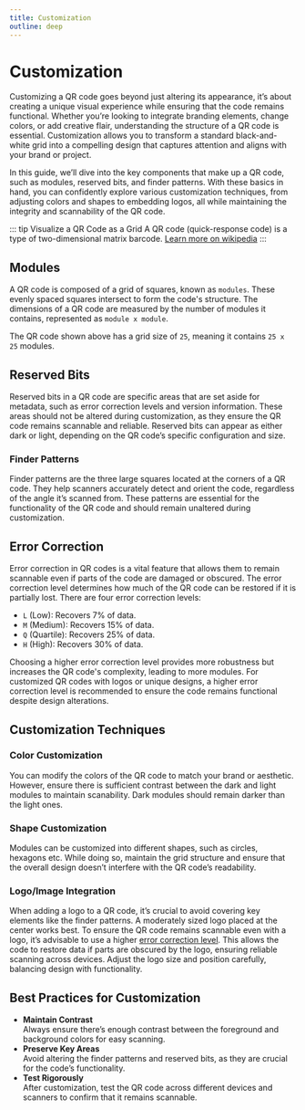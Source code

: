```yaml
---
title: Customization
outline: deep
---
```

<script setup>
import ModuleQr from '../.vitepress/components/customization/ModuleQr.vue'
import FinderQr from '../.vitepress/components/customization/FinderQr.vue'
import ColorQr from '../.vitepress/components/customization/ColorQr.vue'
import ShapeQr from '../.vitepress/components/customization/ShapeQr.vue'
import LogoQr from '../.vitepress/components/customization/LogoQr.vue'
</script>

# Customization

Customizing a QR code goes beyond just altering its appearance, it’s about creating a unique visual experience while ensuring that the code remains functional. Whether you’re looking to integrate branding elements, change colors, or add creative flair, understanding the structure of a QR code is essential. Customization allows you to transform a standard black-and-white grid into a compelling design that captures attention and aligns with your brand or project.

In this guide, we’ll dive into the key components that make up a QR code, such as modules, reserved bits, and finder patterns. With these basics in hand, you can confidently explore various customization techniques, from adjusting colors and shapes to embedding logos, all while maintaining the integrity and scannability of the QR code.

::: tip Visualize a QR Code as a Grid
A QR code (quick-response code) is a type of two-dimensional matrix barcode. [Learn more on wikipedia](https://en.wikipedia.org/wiki/QR_code)
:::

## Modules

A QR code is composed of a grid of squares, known as `modules`. These evenly spaced squares intersect to form the code's structure. The dimensions of a QR code are measured by the number of modules it contains, represented as `module x module`.

<ModuleQr />

The QR code shown above has a grid size of `25`, meaning it contains `25 x 25` modules.

## Reserved Bits

Reserved bits in a QR code are specific areas that are set aside for metadata, such as error correction levels and version information. These areas should not be altered during customization, as they ensure the QR code remains scannable and reliable. Reserved bits can appear as either dark or light, depending on the QR code’s specific configuration and size.

### Finder Patterns

Finder patterns are the three large squares located at the corners of a QR code. They help scanners accurately detect and orient the code, regardless of the angle it’s scanned from. These patterns are essential for the functionality of the QR code and should remain unaltered during customization.

<FinderQr />

## Error Correction

Error correction in QR codes is a vital feature that allows them to remain scannable even if parts of the code are damaged or obscured. The error correction level determines how much of the QR code can be restored if it is partially lost. There are four error correction levels:

- `L` (Low): Recovers 7% of data.
- `M` (Medium): Recovers 15% of data.
- `Q` (Quartile): Recovers 25% of data.
- `H` (High): Recovers 30% of data.

Choosing a higher error correction level provides more robustness but increases the QR code's complexity, leading to more modules. For customized QR codes with logos or unique designs, a higher error correction level is recommended to ensure the code remains functional despite design alterations.

## Customization Techniques

### Color Customization

You can modify the colors of the QR code to match your brand or aesthetic. However, ensure there is sufficient contrast between the dark and light modules to maintain scanability. Dark modules should remain darker than the light ones.

<ColorQr />

### Shape Customization

Modules can be customized into different shapes, such as circles, hexagons etc. While doing so, maintain the grid structure and ensure that the overall design doesn’t interfere with the QR code’s readability.

<ShapeQr />

### Logo/Image Integration

When adding a logo to a QR code, it’s crucial to avoid covering key elements like the finder patterns. A moderately sized logo placed at the center works best. To ensure the QR code remains scannable even with a logo, it’s advisable to use a higher [error correction level](#error-correction). This allows the code to restore data if parts are obscured by the logo, ensuring reliable scanning across devices. Adjust the logo size and position carefully, balancing design with functionality.

<LogoQr />

## Best Practices for Customization

- **Maintain Contrast** <br> Always ensure there’s enough contrast between the foreground and background colors for easy scanning.
- **Preserve Key Areas** <br> Avoid altering the finder patterns and reserved bits, as they are crucial for the code’s functionality.
- **Test Rigorously** <br> After customization, test the QR code across different devices and scanners to confirm that it remains scannable.
